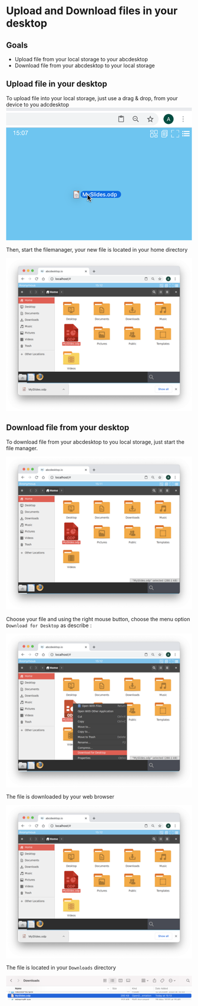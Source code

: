 # Upload and Download files in your desktop



## Goals
* Upload file from your local storage to your abcdesktop
* Download file from your abcdesktop to your local storage


## Upload file in your desktop

To upload file into your local storage, just use a drag & drop, from your device to you adcdesktop
![drag and drop sample ](img/draganddrop.png)

Then, start the filemanager, your new file is located in your home directory

![file in home directory](img/uploadedfromyourlocaldesktop.png)

## Download file from your desktop

To download file from your abcdesktop to you local storage, just start the file manager.

![filemanager for your desktop](img/filemanageryourdesktop.png)

Choose your file and using the right mouse button, choose the menu option 
`Download for Desktop` as describe :

![download from your desktop](img/downloadfromyourdesktop.png)

The file is downloaded by your web browser

![download file](img/downloadedfromyourdesktop.png)

The file is located in your `Downloads` directory

![download file](img/downloadedfileispresent.png)

